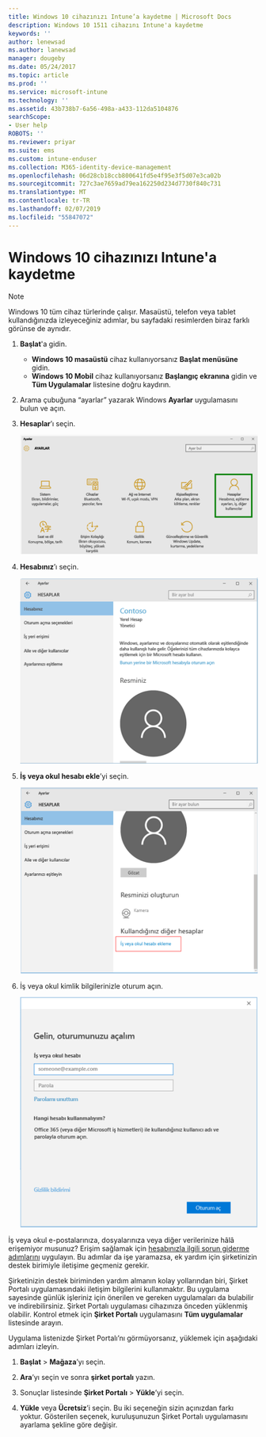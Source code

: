 ```yaml
---
title: Windows 10 cihazınızı Intune’a kaydetme | Microsoft Docs
description: Windows 10 1511 cihazını Intune'a kaydetme
keywords: ''
author: lenewsad
ms.author: lanewsad
manager: dougeby
ms.date: 05/24/2017
ms.topic: article
ms.prod: ''
ms.service: microsoft-intune
ms.technology: ''
ms.assetid: 43b738b7-6a56-498a-a433-112da5104876
searchScope:
- User help
ROBOTS: ''
ms.reviewer: priyar
ms.suite: ems
ms.custom: intune-enduser
ms.collection: M365-identity-device-management
ms.openlocfilehash: 06d28cb18ccb800641fd5e4f95e3f5d07e3ca02b
ms.sourcegitcommit: 727c3ae7659ad79ea162250d234d7730f840c731
ms.translationtype: MT
ms.contentlocale: tr-TR
ms.lasthandoff: 02/07/2019
ms.locfileid: "55847072"
---
```

# <a name="enroll-your-windows-10-device-in-intune"></a>Windows 10 cihazınızı Intune'a kaydetme

  > [!NOTE]
  > Windows 10 tüm cihaz türlerinde çalışır. Masaüstü, telefon veya tablet kullandığınızda izleyeceğiniz adımlar, bu sayfadaki resimlerden biraz farklı görünse de aynıdır.

1. **Başlat**'a gidin.

   - **Windows 10 masaüstü** cihaz kullanıyorsanız **Başlat menüsüne** gidin.
   - **Windows 10 Mobil** cihaz kullanıyorsanız **Başlangıç ekranına** gidin ve **Tüm Uygulamalar** listesine doğru kaydırın.

2. Arama çubuğuna “ayarlar” yazarak Windows **Ayarlar** uygulamasını bulun ve açın.

3. **Hesaplar**’ı seçin.

    ![Ayarlar ve Hesaplar’a gidin](./media/W10-enroll-1-settings-accounts.png)

4. **Hesabınız**’ı seçin.

    ![Hesabınızı seçme](./media/W10-enroll-2-accounts-your-account.png)

5. **İş veya okul hesabı ekle**’yi seçin.

    ![İş veya okul hesabı ekle’yi seçme](./media/w10-enroll-3-add-work-school-acct.png)

6. İş veya okul kimlik bilgilerinizle oturum açın.

    ![Oturum aç](./media/W10-enroll-4-sign-in.png)

İş veya okul e-postalarınıza, dosyalarınıza veya diğer verilerinize hâlâ erişemiyor musunuz? Erişim sağlamak için [hesabınızla ilgili sorun giderme adımlarını](troubleshoot-your-windows-10-device-windows.md#troubleshooting-steps-to-follow-if-you-see-your-account) uygulayın. Bu adımlar da işe yaramazsa, ek yardım için şirketinizin destek birimiyle iletişime geçmeniz gerekir.

Şirketinizin destek biriminden yardım almanın kolay yollarından biri, Şirket Portalı uygulamasındaki iletişim bilgilerini kullanmaktır. Bu uygulama sayesinde günlük işleriniz için önerilen ve gereken uygulamaları da bulabilir ve indirebilirsiniz. Şirket Portalı uygulaması cihazınıza önceden yüklenmiş olabilir. Kontrol etmek için __Şirket Portalı__ uygulamasını __Tüm uygulamalar__ listesinde arayın.

Uygulama listenizde Şirket Portalı’nı görmüyorsanız, yüklemek için aşağıdaki adımları izleyin.

1. **Başlat** > **Mağaza**’yı seçin.

2. **Ara**’yı seçin ve sonra **şirket portalı** yazın.

3. Sonuçlar listesinde **Şirket Portalı** > **Yükle**’yi seçin.

4. **Yükle** veya **Ücretsiz**’i seçin. Bu iki seçeneğin sizin açınızdan farkı yoktur. Gösterilen seçenek, kuruluşunuzun Şirket Portalı uygulamasını ayarlama şekline göre değişir.
